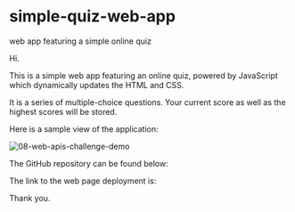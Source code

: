 # simple-quiz-web-app
web app featuring a simple online quiz

Hi. 

This is a simple web app featuring an online quiz, powered by JavaScript which dynamically updates the HTML and CSS. 

It is a series of multiple-choice questions. 
Your current score as well as the highest scores will be stored.


Here is a sample view of the application:



![08-web-apis-challenge-demo](https://user-images.githubusercontent.com/118206899/213149911-d30a2aff-f9b4-430c-b97a-beb6c8fe28ff.gif)





The GitHub repository can be found below:



The link to the web page deployment is:



Thank you.


